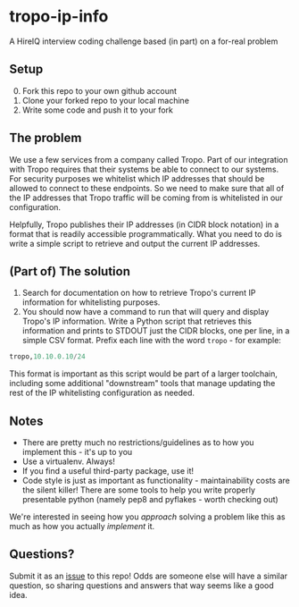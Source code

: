 # tropo-ip-info
A HireIQ interview coding challenge based (in part) on a for-real problem

## Setup
0. Fork this repo to your own github account
1. Clone your forked repo to your local machine
2. Write some code and push it to your fork

## The problem
We use a few services from a company called Tropo. Part of our integration with Tropo requires that their systems be able to connect to our systems. For security purposes we whitelist which IP addresses that should be allowed to connect to these endpoints. So we need to make sure that all of the IP addresses that Tropo traffic will be coming from is whitelisted in our configuration.

Helpfully, Tropo publishes their IP addresses (in CIDR block notation) in a format that is readily accessible programmatically. What you need to do is write a simple script to retrieve and output the current IP addresses.

## (Part of) The solution
1. Search for documentation on how to retrieve Tropo's current IP information for whitelisting purposes.
2. You should now have a command to run that will query and display Tropo's IP information. Write a Python script that retrieves this information and prints to STDOUT just the CIDR blocks, one per line, in a simple CSV format. Prefix each line with the word ```tropo``` - for example:
```python
tropo,10.10.0.10/24
```
This format is important as this script would be part of a larger toolchain, including some additional "downstream" tools that manage updating the rest of the IP whitelisting configuration as needed.

## Notes
* There are pretty much no restrictions/guidelines as to how you implement this - it's up to you
* Use a virtualenv. Always!
* If you find a useful third-party package, use it!
* Code style is just as important as functionality - maintainability costs are the silent killer! There are some tools to help you write properly presentable python (namely pep8 and pyflakes - worth checking out)

We're interested in seeing how you *approach* solving a problem like this as much as how you actually *implement* it.

## Questions?
Submit it as an [issue](https://github.com/HireIQ/tropo-ip-info/issues) to this repo! Odds are someone else will have a similar question, so sharing questions and answers that way seems like a good idea.
